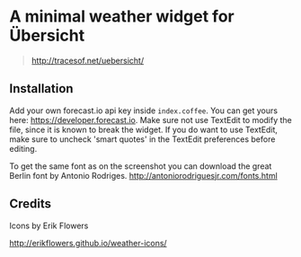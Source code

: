 # A minimal weather widget for Übersicht

> http://tracesof.net/uebersicht/

## Installation

Add your own forecast.io api key inside `index.coffee`. You can get yours here: https://developer.forecast.io. Make sure not use TextEdit to modify the file, since it is known to break the widget. If you do want to use TextEdit, make sure to uncheck 'smart quotes' in the TextEdit preferences before editing.

To get the same font as on the screenshot you can download the great Berlin font by Antonio Rodriges. http://antoniorodriguesjr.com/fonts.html


## Credits

Icons by Erik Flowers

http://erikflowers.github.io/weather-icons/
